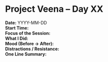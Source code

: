 # Project Veena – Day XX

**Date:** YYYY-MM-DD  
**Start Time:**  
**Focus of the Session:**  
**What I Did:**  
**Mood (Before → After):**  
**Distractions / Resistance:**  
**One Line Summary:** 
